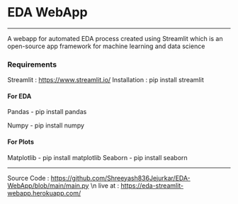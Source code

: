  # EDA WebApp
---

A  webapp for automated EDA  process created using Streamlit which is an open-source app framework for machine learning  and data science

### Requirements

Streamlit : https://www.streamlit.io/
Installation :  pip install streamlit

#### For EDA

Pandas - pip install pandas

Numpy - pip install numpy

#### For Plots

Matplotlib - pip install matplotlib
Seaborn - pip install seaborn

---

Source Code : https://github.com/Shreeyash836Jejurkar/EDA-WebApp/blob/main/main.py \n
live at : https://eda-streamlit-webapp.herokuapp.com/



